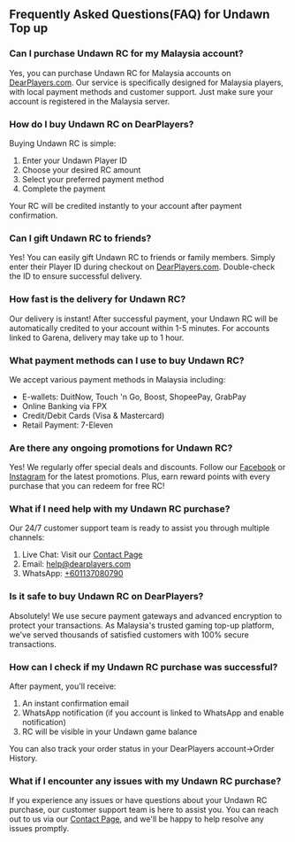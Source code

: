 ## Frequently Asked Questions(FAQ) for Undawn Top up

### Can I purchase Undawn RC for my Malaysia account?
Yes, you can purchase Undawn RC for Malaysia accounts on [DearPlayers.com](https://www.dearplayers.com/{{channel}}/products/garena-undawn "Buy Undawn RC"). Our service is specifically designed for Malaysia players, with local payment methods and customer support. Just make sure your account is registered in the Malaysia server.

### How do I buy Undawn RC on DearPlayers?
Buying Undawn RC is simple:
1. Enter your Undawn Player ID
2. Choose your desired RC amount
3. Select your preferred payment method
4. Complete the payment

Your RC will be credited instantly to your account after payment confirmation.

### Can I gift Undawn RC to friends?
Yes! You can easily gift Undawn RC to friends or family members. Simply enter their Player ID during checkout on [DearPlayers.com](https://www.dearplayers.com/{{channel}}/products/garena-undawn "Gift Undawn RC"). Double-check the ID to ensure successful delivery.

### How fast is the delivery for Undawn RC?
Our delivery is instant! After successful payment, your Undawn RC will be automatically credited to your account within 1-5 minutes. For accounts linked to Garena, delivery may take up to 1 hour.

### What payment methods can I use to buy Undawn RC?
We accept various payment methods in Malaysia including:
- E-wallets: DuitNow, Touch 'n Go, Boost, ShopeePay, GrabPay
- Online Banking via FPX
- Credit/Debit Cards (Visa & Mastercard)
- Retail Payment: 7-Eleven

### Are there any ongoing promotions for Undawn RC?
Yes! We regularly offer special deals and discounts. Follow our [Facebook](https://www.facebook.com/people/DearPlayers/100088150496478/ "DearPlayers Facebook") or [Instagram](https://www.instagram.com/dearplayers "DearPlayers Instagram") for the latest promotions. Plus, earn reward points with every purchase that you can redeem for free RC!

### What if I need help with my Undawn RC purchase?
Our 24/7 customer support team is ready to assist you through multiple channels:
1. Live Chat: Visit our [Contact Page](https://www.dearplayers.com/{{channel}}/contact-us "Contact DearPlayers")
2. Email: <a href="mailto:help@dearplayers.com" target="_blank" title="Email">help@dearplayers.com</a>
3. WhatsApp: <a href="https://wa.me/601137080790" target="_blank" title="WhatsApp">+601137080790</a>

### Is it safe to buy Undawn RC on DearPlayers?
Absolutely! We use secure payment gateways and advanced encryption to protect your transactions. As Malaysia's trusted gaming top-up platform, we've served thousands of satisfied customers with 100% secure transactions.

### How can I check if my Undawn RC purchase was successful?
After payment, you'll receive:
1. An instant confirmation email
2. WhatsApp notification (if you account is linked to WhatsApp and enable notification)
3. RC will be visible in your Undawn game balance

You can also track your order status in your DearPlayers account->Order History.

### What if I encounter any issues with my Undawn RC purchase?
If you experience any issues or have questions about your Undawn RC purchase, our customer support team is here to assist you. You can reach out to us via our [Contact Page](https://www.dearplayers.com/{{channel}}/contact-us "Contact DearPlayers"), and we'll be happy to help resolve any issues promptly.
